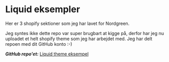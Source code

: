 # Liquid eksempler

Her er 3 shopify sektioner som jeg har lavet for Nordgreen. 

Jeg syntes ikke dette repo var super brugbart at kigge på, derfor har jeg nu uploadet et helt shopify theme som jeg har arbejdet med. Jeg har delt repoen med dit GitHub konto :-)

_**GitHub repo'et:**_ [Liquid theme eksempel](https://github.com/Mackan1/copenhagen-cartel-liquid)
